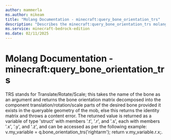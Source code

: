 ```yaml
---
author: mammerla
ms.author: mikeam
title: "Molang Documentation - minecraft:query_bone_orientation_trs"
description: "Describes the minecraft:query_bone_orientation_trs molang"
ms.service: minecraft-bedrock-edition
ms.date: 02/11/2025 
---
```


# Molang Documentation - minecraft:query_bone_orientation_trs

TRS stands for Translate/Rotate/Scale; this takes the name of the bone as an argument and returns the bone orientation matrix decomposed into the component translation/rotation/scale parts of the desired bone provided it exists in the queryable geometry of the mob, else this returns the identity matrix and throws a content error.  The returned value is returned as a variable of type 'struct' with members '.t', '.r', and '.s', each with members '.x', '.y', and '.z', and can be accessed as per the following example: v.my_variable = q.bone_orientation_trs('rightarm'); return v.my_variable.r.x;.
